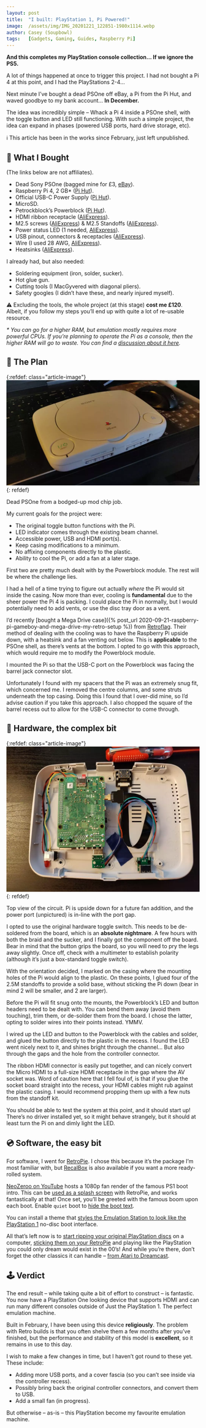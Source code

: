```yaml
---
layout: post
title:  "I built: PlayStation 1, Pi Powered!"
image:  /assets/img/IMG_20201221_122851-1980x1114.webp
author: Casey (Soupbowl)
tags:   [Gadgets, Gaming, Guides, Raspberry Pi]
---
```


**And this completes my PlayStation console collection… If we ignore the PS5.**

A lot of things happened at once to trigger this project. I had not bought a Pi 4 at this point, and I had the PlayStations 2-4…

Next minute I’ve bought a dead PSOne off eBay, a Pi from the Pi Hut, and waved goodbye to my bank account… **In December.**

The idea was incredibly simple – Whack a Pi 4 inside a PSOne shell, with the toggle button and LED still functioning. With such a simple project, the idea can expand in phases (powered USB ports, hard drive storage, etc).

:information_source: This article has been in the works since February, just left unpublished.

## :shopping_cart: What I Bought

(The links below are not affiliates).

*   Dead Sony PSOne (bagged mine for £3, [eBay](https://www.ebay.co.uk/sch/i.html?_from=R40&_nkw=psone&_sacat=0&rt=nc&LH_ItemCondition=7000)).
*   Raspberry Pi 4, 2 GB\* ([Pi Hut](https://thepihut.com/products/raspberry-pi-4-model-b)).
*   Official USB-C Power Supply ([Pi Hut](https://thepihut.com/products/raspberry-pi-psu-uk)).
*   MicroSD.
*   Petrockblock’s Powerblock ([Pi Hut](https://thepihut.com/products/powerblock-raspberry-pi-power-switch)).
*   HDMI ribbon receptacle ([AliExpress](https://aliexpress.ru/item/32833580742.html)).
*   M2.5 screws ([AliExpress](https://aliexpress.ru/item/4000056753202.html)) & M2.5 Standoffs ([AliExpress](https://aliexpress.ru/item/32862529967.html)).
*   Power status LED (1 needed, [AliExpress](https://aliexpress.ru/item/32848810276.html)).
*   USB pinout, connectors & receptacles ([AliExpress](https://aliexpress.ru/item/4000385426649.html)).
*   Wire (I used 28 AWG, [AliExpress](https://aliexpress.ru/item/4001048052736.html)).
*   Heatsinks ([AliExpress](https://aliexpress.ru/item/33021531558.html)).

I already had, but also needed:

*   Soldering equipment (iron, solder, sucker).
*   Hot glue gun.
*   Cutting tools (I MacGyvered with diagonal pliers).
*   Safety googles (I didn’t have these, and nearly injured myself).

:warning: Excluding the tools, the whole project (at this stage) **cost me £120**. Albeit, if you follow my steps you’ll end up with quite a lot of re-usable resource.

_\* You can go for a higher RAM, but emulation mostly requires more powerful CPUs. If you’re planning to operate the Pi as a console, then the higher RAM will go to waste. You can find a [discussion about it here](https://retropie.org.uk/forum/topic/24302/raspberry-pi-4-does-ram-matter)._

## :book: The Plan

{:refdef: class="article-image"}
![Purchased PS One console before modifications.](/assets/img/IMG-20201125-WA0002-1024x557.webp)
{: refdef}

Dead PSOne from a bodged-up mod chip job.

My current goals for the project were:

*   The original toggle button functions with the Pi.
*   LED indicator comes through the existing beam channel.
*   Accessible power, USB and HDMI port(s).
*   Keep casing modifications to a minimum.
*   No affixing components directly to the plastic.
*   Ability to cool the Pi, or add a fan at a later stage.

First two are pretty much dealt with by the Powerblock module. The rest will be where the challenge lies.

I had a hell of a time trying to figure out actually _where_ the Pi would sit inside the casing. Now more than ever, cooling is **fundamental** due to the sheer power the Pi 4 is packing. I could place the Pi in normally, but I would potentially need to add vents, or use the disc tray door as a vent.

I’d recently [bought a Mega Drive case]({% post_url 2020-09-21-raspberry-pi-gameboy-and-mega-drive-my-retro-setup %}) from [Retroflag](http://retroflag.com/MEGAPi-CASE-M.html). Their method of dealing with the cooling was to have the Raspberry Pi upside down, with a heatsink and a fan venting out below. This is **applicable** to the PSOne shell, as there’s vents at the bottom. I opted to go with this approach, which would require me to modify the Powerblock module.

I mounted the Pi so that the USB-C port on the Powerblock was facing the barrel jack connector slot.

Unfortunately I found with my spacers that the Pi was an extremely snug fit, which concerned me. I removed the centre columns, and some struts underneath the top casing. Doing this I found that I over-did mine, so I’d advise caution if you take this approach. I also chopped the square of the barrel recess out to allow for the USB-C connector to come through.

## :construction: Hardware, the complex bit

{:refdef: class="article-image"}
![Eagle view of the modified PS One with the circuits exposed.](/assets/img/IMG_20201221_122256-1024x768.webp)
{: refdef}

Top view of the circuit. Pi is upside down for a future fan addition, and the power port (unpictured) is in-line with the port gap.

I opted to use the original hardware toggle switch. This needs to be de-soldered from the board, which is an **absolute nightmare**. A few hours with both the braid and the sucker, and I finally got the component off the board. Bear in mind that the button grips the board, so you will need to pry the legs away slightly. Once off, check with a multimeter to establish polarity (although it’s just a box-standard toggle switch).

With the orientation decided, I marked on the casing where the mounting holes of the Pi would align to the plastic. On these points, I glued four of the 2.5M standoffs to provide a solid base, without sticking the Pi down (bear in mind 2 will be smaller, and 2 are larger).

Before the Pi will fit snug onto the mounts, the Powerblock’s LED and button headers need to be dealt with. You can bend them away (avoid them touching), trim them, or de-solder them from the board. I chose the latter, opting to solder wires into their points instead. YMMV.

I wired up the LED and button to the Powerblock with the cables and solder, and glued the button directly to the plastic in the recess. I found the LED went nicely next to it, and shines bright through the channel… But also through the gaps and the hole from the controller connector.

The ribbon HDMI connector is easily put together, and can nicely convert the Micro HDMI to a full-size HDMI receptacle in the gap where the AV socket was. Word of caution here that I fell foul of, is that if you glue the socket board straight into the recess, your HDMI cables might rub against the plastic casing. I would recommend propping them up with a few nuts from the standoff kit.

You should be able to test the system at this point, and it should start up! There’s no driver installed yet, so it might behave strangely, but it should at least turn the Pi on and dimly light the LED.

## :cd: Software, the easy bit

For software, I went for [RetroPie](https://retropie.org.uk/download/). I chose this because it’s the package I’m most familiar with, but [RecalBox](https://www.recalbox.com/) is also available if you want a more ready-rolled system.

[NeoZeroo on YouTube](https://youtu.be/oAhvQoLpvsM) hosts a 1080p fan render of the famous PS1 boot intro. This can be [used as a splash screen](https://retropie.org.uk/docs/Splashscreen/) with RetroPie, and works fantastically at that! Once set, you’ll be greeted with the famous boom upon each boot. Enable `quiet` boot to [hide the boot text](https://retropie.org.uk/docs/FAQ/#how-do-i-hide-the-boot-text).

You can install a theme that [styles the Emulation Station to look like the PlayStation 1](https://retropie.org.uk/docs/Themes/#theme-gallery) no-disc boot interface.

All that’s left now is to [start ripping your original PlayStation discs](https://www.reddit.com/r/PlaystationClassic/comments/alla7z/how_to_get_started_ripping_my_psone_games/) on a computer, [sticking them on your RetroPie](https://retropie.org.uk/docs/Transferring-Roms/) and playing like the PlayStation you could only dream would exist in the 00’s! And while you’re there, don’t forget the other classics it can handle – [from Atari to Dreamcast](https://retropie.org.uk/docs/Supported-Systems/).

## :joystick: Verdict

The end result – while taking quite a bit of effort to construct – is fantastic. You now have a PlayStation One looking device that supports HDMI and can run many different consoles outside of Just the PlayStation 1. The perfect emulation machine.

Built in February, I have been using this device **religiously**. The problem with Retro builds is that you often shelve them a few months after you’ve finished, but the performance and stability of this model is **excellent**, so it remains in use to this day.

I wish to make a few changes in time, but I haven’t got round to these yet. These include:

*   Adding more USB ports, and a cover fascia (so you can’t see inside via the controller recess).
*   Possibly bring back the original controller connectors, and convert them to USB.
*   Add a small fan (in progress).

But otherwise – as-is – this PlayStation become my favourite emulation machine.
